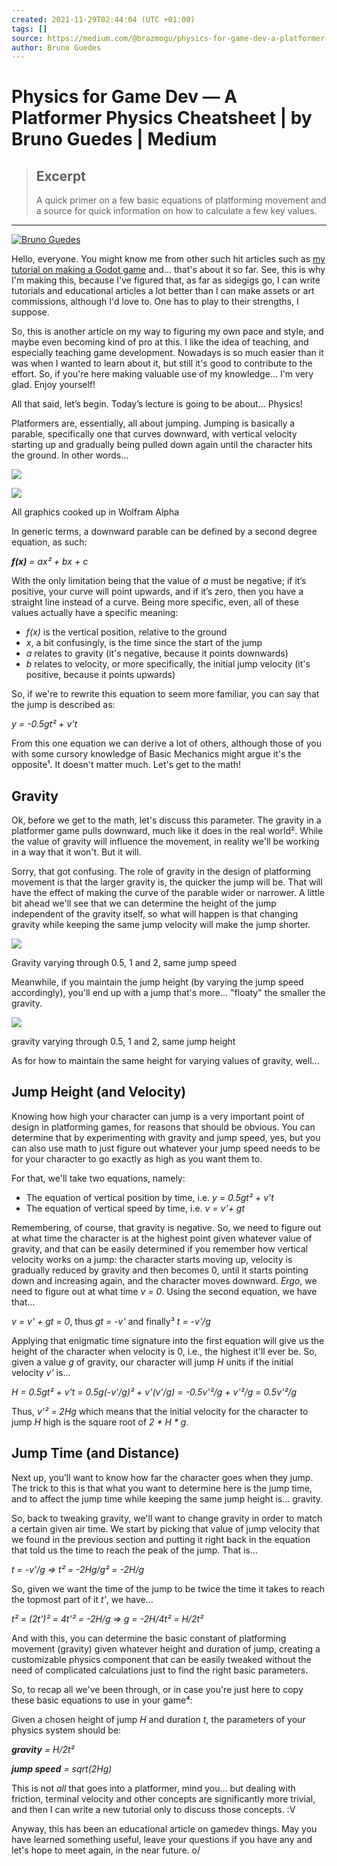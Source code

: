 ```yaml
---
created: 2021-11-29T02:44:04 (UTC +01:00)
tags: []
source: https://medium.com/@brazmogu/physics-for-game-dev-a-platformer-physics-cheatsheet-f34b09064558
author: Bruno Guedes
---
```


# Physics for Game Dev — A Platformer Physics Cheatsheet | by Bruno Guedes | Medium

> ## Excerpt
> A quick primer on a few basic equations of platforming movement and a source for quick information on how to calculate a few key values.

---
[![Bruno Guedes](https://miro.medium.com/fit/c/56/56/1*Z6Q9xM3mCbIhqL_zOaYsjQ.jpeg)](https://medium.com/@brazmogu?source=post_page-----f34b09064558-----------------------------------)

Hello, everyone. You might know me from other such hit articles such as [my tutorial on making a Godot game](https://medium.com/@brazmogu/your-first-godot-game-a-live-tutorial-2a0423243f0e) and… that's about it so far. See, this is why I'm making this, because I've figured that, as far as sidegigs go, I can write tutorials and educational articles a lot better than I can make assets or art commissions, although I'd love to. One has to play to their strengths, I suppose.

So, this is another article on my way to figuring my own pace and style, and maybe even becoming kind of pro at this. I like the idea of teaching, and especially teaching game development. Nowadays is so much easier than it was when I wanted to learn about it, but still it's good to contribute to the effort. So, if you're here making valuable use of my knowledge… I'm very glad. Enjoy yourself!

All that said, let’s begin. Today’s lecture is going to be about… Physics!

Platformers are, essentially, all about jumping. Jumping is basically a parable, specifically one that curves downward, with vertical velocity starting up and gradually being pulled down again until the character hits the ground. In other words…

![](https://miro.medium.com/max/60/1*F8hRSZLTF8D3-Rg3GQosPg.png?q=20)

![](https://miro.medium.com/max/1400/1*F8hRSZLTF8D3-Rg3GQosPg.png)

All graphics cooked up in Wolfram Alpha

In generic terms, a downward parable can be defined by a second degree equation, as such:

**_f(x)_** _= ax² + bx + c_

With the only limitation being that the value of _a_ must be negative; if it’s positive, your curve will point upwards, and if it’s zero, then you have a straight line instead of a curve. Being more specific, even, all of these values actually have a specific meaning:

-   _f(x)_ is the vertical position, relative to the ground
-   _x_, a bit confusingly, is the time since the start of the jump
-   _a_ relates to gravity (it's negative, because it points downwards)
-   _b_ relates to velocity, or more specifically, the initial jump velocity (it's positive, because it points upwards)

So, if we're to rewrite this equation to seem more familiar, you can say that the jump is described as:

_y = -0.5gt² + v't_

From this one equation we can derive a lot of others, although those of you with some cursory knowledge of Basic Mechanics might argue it's the opposite¹. It doesn't matter much. Let's get to the math!

## Gravity

Ok, before we get to the math, let's discuss this parameter. The gravity in a platformer game pulls downward, much like it does in the real world². While the value of gravity will influence the movement, in reality we'll be working in a way that it won't. But it will.

Sorry, that got confusing. The role of gravity in the design of platforming movement is that the larger gravity is, the quicker the jump will be. That will have the effect of making the curve of the parable wider or narrower. A little bit ahead we'll see that we can determine the height of the jump independent of the gravity itself, so what will happen is that changing gravity while keeping the same jump velocity will make the jump shorter.

![](https://miro.medium.com/max/1400/1*tH43XXMukNwGhDvo4kotag.png)

Gravity varying through 0.5, 1 and 2, same jump speed

Meanwhile, if you maintain the jump height (by varying the jump speed accordingly), you'll end up with a jump that's more… "floaty" the smaller the gravity.

![](https://miro.medium.com/max/1400/1*gTE8PEFkL4cK4h_udWxqlA.png)

gravity varying through 0.5, 1 and 2, same jump height

As for how to maintain the same height for varying values of gravity, well…

## Jump Height (and Velocity)

Knowing how high your character can jump is a very important point of design in platforming games, for reasons that should be obvious. You can determine that by experimenting with gravity and jump speed, yes, but you can also use math to just figure out whatever your jump speed needs to be for your character to go exactly as high as you want them to.

For that, we'll take two equations, namely:

-   The equation of vertical position by time, i.e. _y = 0.5gt² + v't_
-   The equation of vertical speed by time, i.e. _v = v'+ gt_

Remembering, of course, that gravity is negative. So, we need to figure out at what time the character is at the highest point given whatever value of gravity, and that can be easily determined if you remember how vertical velocity works on a jump: the character starts moving up, velocity is gradually reduced by gravity and then becomes 0, until it starts pointing down and increasing again, and the character moves downward. _Ergo_, we need to figure out at what time _v = 0_. Using the second equation, we have that…

_v = v' + gt = 0_, thus _gt = -v'_ and finally³ _t = -v'/g_

Applying that enigmatic time signature into the first equation will give us the height of the character when velocity is 0, i.e., the highest it'll ever be. So, given a value _g_ of gravity, our character will jump _H_ units if the initial velocity _v'_ is…

_H = 0.5gt² + v't = 0.5g(-v'/g)² + v'(v'/g) = -0.5v'²/g + v'²/g = 0.5v'²/g_

Thus, _v'² = 2Hg_ which means that the initial velocity for the character to jump _H_ high is the square root of _2 \* H \* g._

## Jump Time (and Distance)

Next up, you’ll want to know how far the character goes when they jump. The trick to this is that what you want to determine here is the jump time, and to affect the jump time while keeping the same jump height is… gravity.

So, back to tweaking gravity, we'll want to change gravity in order to match a certain given air time. We start by picking that value of jump velocity that we found in the previous section and putting it right back in the equation that told us the time to reach the peak of the jump. That is…

_t = -v'/g => t² = -2Hg/g² = -2H/g_

So, given we want the time of the jump to be twice the time it takes to reach the topmost part of it _t'_, we have…

_t² = (2t')² = 4t'² = -2H/g => g = -2H/4t² = H/2t²_

And with this, you can determine the basic constant of platforming movement (gravity) given whatever height and duration of jump, creating a customizable physics component that can be easily tweaked without the need of complicated calculations just to find the right basic parameters.

So, to recap all we've been through, or in case you're just here to copy these basic equations to use in your game⁴:

Given a chosen height of jump _H_ and duration _t_, the parameters of your physics system should be:

**_gravity_** _= H/2t²_

**_jump speed_** _= sqrt(2Hg)_

This is not _all_ that goes into a platformer, mind you… but dealing with friction, terminal velocity and other concepts are significantly more trivial, and then I can write a new tutorial only to discuss those concepts. :V

Anyway, this has been an educational article on gamedev things. May you have learned something useful, leave your questions if you have any and let's hope to meet again, in the near future. o/
